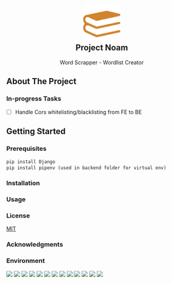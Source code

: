 <div align="center">
    <img src="assets/logo-color.png" alt="Logo" width="100" height="100" style="margin-bottom: -2rem;">

  <h2 align="center">Project Noam</h2>

  <p align="center">
    Word Scrapper - Wordlist Creator
  </p>
</div>

## About The Project

### In-progress Tasks

- [ ] Handle Cors whitelisting/blacklisting from FE to BE

## Getting Started

### Prerequisites

```
pip install Django
pip install pipenv (used in backend folder for virtual env)
```

### Installation

<!-- USAGE EXAMPLES -->

### Usage

<!-- LICENSE -->

### License

[MIT](https://choosealicense.com/licenses/mit/)

<!-- ACKNOWLEDGMENTS -->

### Acknowledgments

### Environment

[![](https://img.shields.io/badge/Python-000000?style=for-the-badge&logo=python&logoColor=white)]()
[![](https://img.shields.io/badge/FastApi-000000?style=for-the-badge&logo=FastApi&logoColor=white)]()
[![](https://img.shields.io/badge/React-000000?style=for-the-badge&logo=react&logoColor=white)]()
[![](https://img.shields.io/badge/Node.js-000000?style=for-the-badge&logo=node.js&logoColor=white)]()
[![](https://img.shields.io/badge/HTML5-000000?style=for-the-badge&logo=HTML5&logoColor=white)]()
[![](https://img.shields.io/badge/CSS3-000000?style=for-the-badge&logo=CSS3&logoColor=white)]()
[![](https://img.shields.io/badge/Typescript-000000?style=for-the-badge&logo=typescript&logoColor=white)]()
[![](https://img.shields.io/badge/Webpack-000000?style=for-the-badge&logo=webpack&logoColor=white)]()
[![](https://img.shields.io/badge/Babel-000000?style=for-the-badge&logo=babel&logoColor=white)]()
[![](https://img.shields.io/badge/Chakra_UI-000000?style=for-the-badge&logo=chakraui&logoColor=white)]()
[![](https://img.shields.io/badge/Framer-000000?style=for-the-badge&logo=framer&logoColor=white)]()
[![](https://img.shields.io/badge/Axios-000000?style=for-the-badge&logo=Axios&logoColor=white)]()
[![](https://img.shields.io/badge/Beautiful_Soup-000000?style=for-the-badge&logo=Python&logoColor=white)]()
